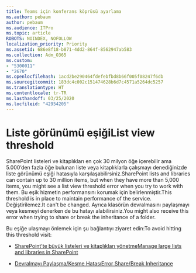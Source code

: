 ```yaml
---
title: Teams için konferans köprüsü ayarlama
ms.author: pebaum
author: pebaum
ms.audience: ITPro
ms.topic: article
ROBOTS: NOINDEX, NOFOLLOW
localization_priority: Priority
ms.assetid: 686e8f18-b871-4dd2-864f-8562947ab583
ms.collection: Adm_O365
ms.custom:
- "5300011"
- "2670"
ms.openlocfilehash: 1acd2be290464fdefebfbd8b66f005f08247f6db
ms.sourcegitcommit: 183dc4c002c151474628b6d7c4571a5264dc5257
ms.translationtype: HT
ms.contentlocale: tr-TR
ms.lasthandoff: 03/25/2020
ms.locfileid: "42954205"
---
```

# <a name="list-view-threshold"></a><span data-ttu-id="c30d2-102">Liste görünümü eşiği</span><span class="sxs-lookup"><span data-stu-id="c30d2-102">List view threshold</span></span>

<span data-ttu-id="c30d2-103">SharePoint listeleri ve kitaplıkları en çok 30 milyon öğe içerebilir ama 5.000’den fazla öğe bulunan liste veya kitaplıklarla çalışmayı denediğinizde liste görünümü eşiği hatasıyla karşılaşabilirsiniz.</span><span class="sxs-lookup"><span data-stu-id="c30d2-103">SharePoint lists and libraries can contain up to 30 million items, but when they have more than 5,000 items, you might see a list view threshold error when you try to work with them.</span></span> <span data-ttu-id="c30d2-104">Bu eşik hizmetin performansını korumak için belirlenmiştir.</span><span class="sxs-lookup"><span data-stu-id="c30d2-104">This threshold is in place to maintain performance of the service.</span></span> <span data-ttu-id="c30d2-105">Değiştirilemez.</span><span class="sxs-lookup"><span data-stu-id="c30d2-105">It can't be changed.</span></span> <span data-ttu-id="c30d2-106">Ayrıca klasörün devralmasını paylaşmayı veya kesmeyi denerken de bu hatayı alabilirsiniz.</span><span class="sxs-lookup"><span data-stu-id="c30d2-106">You might also receive this error when trying to share or break the inheritance of a folder.</span></span>

<span data-ttu-id="c30d2-107">Bu eşiğe ulaşmayı önlemek için şu bağlantıyı ziyaret edin:</span><span class="sxs-lookup"><span data-stu-id="c30d2-107">To avoid hitting this threshold visit:</span></span>

- [<span data-ttu-id="c30d2-108">SharePoint’te büyük listeleri ve kitaplıkları yönetme</span><span class="sxs-lookup"><span data-stu-id="c30d2-108">Manage large lists and libraries in SharePoint</span></span>](https://support.office.com/article/manage-large-lists-and-libraries-in-sharepoint-b8588dae-9387-48c2-9248-c24122f07c59)

- [<span data-ttu-id="c30d2-109">Devralmayı Paylaşma/Kesme Hatası</span><span class="sxs-lookup"><span data-stu-id="c30d2-109">Error Share/Break Inheritance</span></span>](https://docs.microsoft.com/SharePoint/troubleshoot/lists-and-libraries/error-share-break-inheritance)
